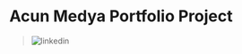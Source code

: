 # Acun Medya Portfolio Project

>![linkedin]([https://github.com/justcodess/AcunMedyaPortfolioProject/blob/main/portfolioPage.png](https://github.com/justcodess/AcunMedyaPortfolioProject/blob/main/readme_pic.png))
